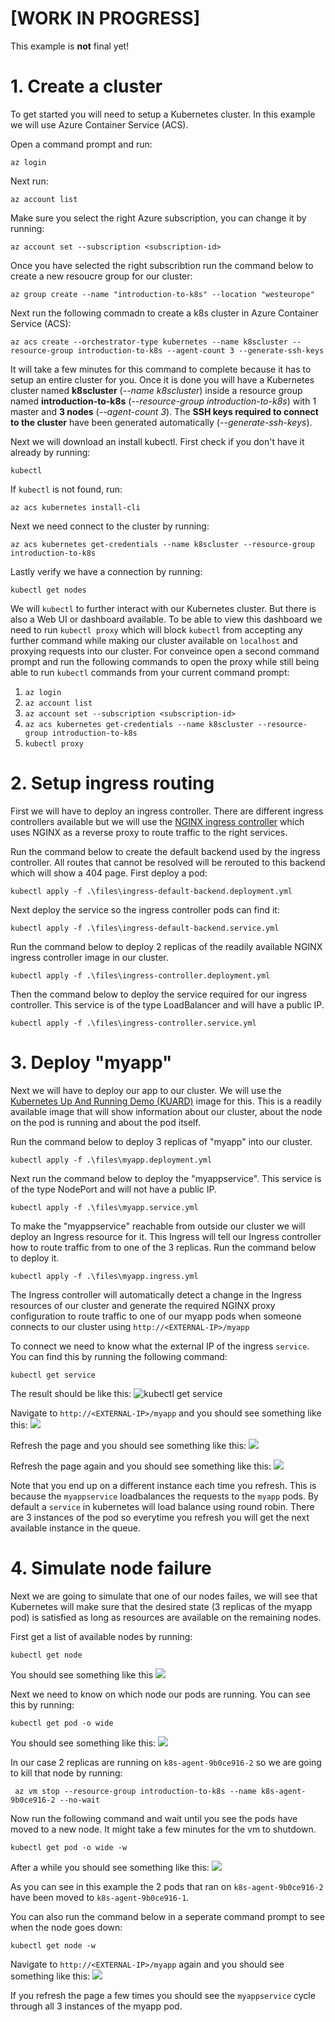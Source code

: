 
# [WORK IN PROGRESS]
This example is **not** final yet!
# 1. Create a cluster
To get started you will need to setup a Kubernetes cluster. In this example we will use Azure Container Service (ACS).

Open a command prompt and run:
```
az login
```

Next run:
```
az account list
```

Make sure you select the right Azure subscription, you can change it by running:
```
az account set --subscription <subscription-id>
```

Once you have selected the right subscribtion run the command below to create a new resoucre group for our cluster:
```
az group create --name "introduction-to-k8s" --location "westeurope"
```

Next run the following commadn to create a k8s cluster in Azure Container Service (ACS):
```
az acs create --orchestrator-type kubernetes --name k8scluster --resource-group introduction-to-k8s --agent-count 3 --generate-ssh-keys
```

It will take a few minutes for this command to complete because it has to setup an entire cluster for you. Once it is done you will have a Kubernetes cluster named **k8scluster** (*--name k8scluster*) inside a resource group named **introduction-to-k8s** (*--resource-group introduction-to-k8s*) with 1 master and **3 nodes** (*--agent-count 3*). The **SSH keys required to connect to the cluster** have been generated automatically (*--generate-ssh-keys*).

Next we will download an install kubectl. First check if you don't have it already by running:
```
kubectl
```

If ```kubectl``` is not found, run:
```
az acs kubernetes install-cli
```

Next we need connect to the cluster by running:
```
az acs kubernetes get-credentials --name k8scluster --resource-group introduction-to-k8s
```

Lastly verify we have a connection by running:
```
kubectl get nodes
```
We will ```kubectl``` to further interact with our Kubernetes cluster. But there is also a Web UI or dashboard available. To be able to view this dashboard we need to run ```kubectl proxy``` which will block ```kubectl``` from accepting any further command while making our cluster available on ```localhost``` and proxying requests into our cluster. For conveince open a second command prompt and run the following commands to open the proxy while still being able to run ```kubectl``` commands from your current command prompt:
1. ```az login```
2. ```az account list```
3. ```az account set --subscription <subscription-id>```
4. ```az acs kubernetes get-credentials --name k8scluster --resource-group introduction-to-k8s```
5. ```kubectl proxy```

# 2. Setup ingress routing
First we will have to deploy an ingress controller. There are different ingress controllers available but we will use the [NGINX ingress controller](https://github.com/kubernetes/ingress-nginx) which uses NGINX as a reverse proxy to route traffic to the right services. 

Run the command below to create the default backend used by the ingress controller. All routes that cannot be resolved will be rerouted to this backend which will show a 404 page. First deploy a pod:
```
kubectl apply -f .\files\ingress-default-backend.deployment.yml
```

Next deploy the service so the ingress controller pods can find it:
```
kubectl apply -f .\files\ingress-default-backend.service.yml
```

Run the command below to deploy 2 replicas of the readily available NGINX ingress controller image in our cluster.
```
kubectl apply -f .\files\ingress-controller.deployment.yml
```

Then the command below to deploy the service required for our ingress controller. This service is of the type LoadBalancer and will have a public IP.
```
kubectl apply -f .\files\ingress-controller.service.yml
```

# 3. Deploy "myapp"
Next we will have to deploy our app to our cluster. We will use the [Kubernetes Up And Running Demo (KUARD)](https://github.com/kubernetes-up-and-running/kuard) image for this. This is a readily available image that will show information about our cluster, about the node on the pod is running and about the pod itself. 

Run the command below to deploy 3 replicas of "myapp" into our cluster.
```
kubectl apply -f .\files\myapp.deployment.yml
```

Next run the command below to deploy the "myappservice". This service is of the type NodePort and will not have a public IP.
```
kubectl apply -f .\files\myapp.service.yml
```

To make the "myappservice" reachable from outside our cluster we will deploy an Ingress resource for it. This Ingress will tell our Ingress controller how to route traffic from to one of the 3 replicas. Run the command below to deploy it. 
```
kubectl apply -f .\files\myapp.ingress.yml
```

The Ingress controller will automatically detect a change in the Ingress resources of our cluster and generate the required NGINX proxy configuration to route traffic to one of our myapp pods when someone connects to our cluster using ```http://<EXTERNAL-IP>/myapp```

To connect we need to know what the external IP of the ingress ```service```. You can find this by running the following command:
```
kubectl get service
```

The result should be like this:
![kubectl get service](images/kubectl-get-service.png)

Navigate to ```http://<EXTERNAL-IP>/myapp``` and you should see something like this:
![](images/myapp-1.png)

Refresh the page and you should see something like this:
![](images/myapp-2.png)

Refresh the page again and you should see something like this:
![](images/myapp-3.png)

Note that you end up on a different instance each time you refresh. This is because the ```myappservice``` loadbalances the requests to the ```myapp``` pods. By default a ```service``` in kubernetes will load balance using round robin. There are 3 instances of the pod so everytime you refresh you will get the next available instance in the queue.

# 4. Simulate node failure
Next we are going to simulate that one of our nodes failes, we will see that Kubernetes will make sure that the desired state (3 replicas of the myapp pod) is satisfied as long as resources are available on the remaining nodes.

First get a list of available nodes by running:
```
kubectl get node
```

You should see something like this ![](images/kubectl-get-node.png)

Next we need to know on which node our pods are running. You can see this by running:
```
kubectl get pod -o wide
```

You should see something like this: ![](images/kubectl-get-pod.png)

In our case 2 replicas are running on ```k8s-agent-9b0ce916-2``` so we are going to kill that node by running:
```
 az vm stop --resource-group introduction-to-k8s --name k8s-agent-9b0ce916-2 --no-wait
```
Now run the following command and wait until you see the pods have moved to a new node. It might take a few minutes for the vm to shutdown.
```
kubectl get pod -o wide -w
```
After a while you should see something like this:
![](images/kubectl-get-pod-2.png)

As you can see in this example the 2 pods that ran on ```k8s-agent-9b0ce916-2``` have been moved to ```k8s-agent-9b0ce916-1```.

You can also run the command below in a seperate command prompt to see when the node goes down:
```
kubectl get node -w
```

Navigate to ```http://<EXTERNAL-IP>/myapp``` again and you should see something like this:
![](images/myapp-1.png)

If you refresh the page a few times you should see the ```myappservice``` cycle through all 3 instances of the myapp pod.
